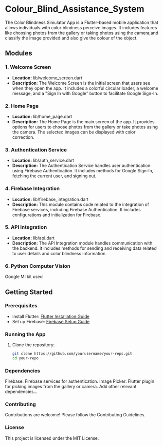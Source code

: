 # Colour_Blind_Assistance_System


The Color Blindness Simulator App is a Flutter-based mobile application that allows individuals with color blindness perceive images. It includes features like choosing photos from the gallery or taking photos using the camera,and classify the image provided and also give the colour of the object.

## Modules

### 1. Welcome Screen

- **Location:** lib/welcome_screen.dart
- **Description:** The Welcome Screen is the initial screen that users see when they open the app. It includes a colorful circular loader, a welcome message, and a "Sign In with Google" button to facilitate Google Sign-In.

### 2. Home Page

- **Location:** lib/home_page.dart
- **Description:** The Home Page is the main screen of the app. It provides options for users to choose photos from the gallery or take photos using the camera. The selected images can be displayed with color correction.

### 3. Authentication Service

- **Location:** lib/auth_service.dart
- **Description:** The Authentication Service handles user authentication using Firebase Authentication. It includes methods for Google Sign-In, fetching the current user, and signing out.

### 4. Firebase Integration

- **Location:** lib/firebase_integration.dart
- **Description:** This module contains code related to the integration of Firebase services, including Firebase Authentication. It includes configurations and initialization for Firebase.

### 5. API Integration

- **Location:** lib/api.dart
- **Description:** The API Integration module handles communication with the backend. It includes methods for sending and receiving data related to user details and color blindness information.

### 6. Python Computer Vision
Google Ml kit used
## Getting Started

### Prerequisites

- Install Flutter: [Flutter Installation Guide](https://flutter.dev/docs/get-started/install)
- Set up Firebase: [Firebase Setup Guide](https://firebase.google.com/docs/flutter/setup)

### Running the App

1. Clone the repository:

   ```bash
   git clone https://github.com/yourusername/your-repo.git
   cd your-repo

### Dependencies

Firebase: Firebase services for authentication.
Image Picker: Flutter plugin for picking images from the gallery or camera.
Add other relevant dependencies...

### Contributing

Contributions are welcome! Please follow the Contributing Guidelines.

### License

This project is licensed under the MIT License.   
